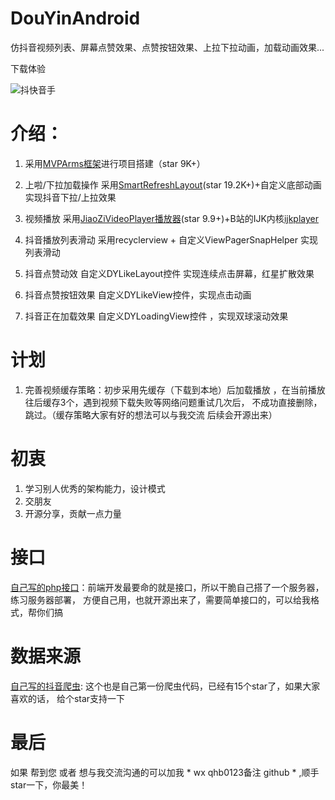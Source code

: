 # DouYinAndroid

仿抖音视频列表、屏幕点赞效果、点赞按钮效果、上拉下拉动画，加载动画效果...

下载体验

![抖快音手](https://github.com/yalarc/DouYinAndroid/douyin/down-qr.png)

# 介绍：

1. 采用[MVPArms框架](https://github.com/JessYanCoding/MVPArms)进行项目搭建（star 9K+）

2. 上啦/下拉加载操作 采用[SmartRefreshLayout](https://github.com/scwang90/SmartRefreshLayout)(star 19.2K+)+自定义底部动画实现抖音下拉/上拉效果

3. 视频播放 采用[JiaoZiVideoPlayer播放器](https://github.com/lipangit/JiaoZiVideoPlayer)(star 9.9+)+B站的IJK内核[ijkplayer](https://github.com/bilibili/ijkplayer)

4. 抖音播放列表滑动 采用recyclerview + 自定义ViewPagerSnapHelper 实现列表滑动

5. 抖音点赞动效 自定义DYLikeLayout控件 实现连续点击屏幕，红星扩散效果

6. 抖音点赞按钮效果 自定义DYLikeView控件，实现点击动画

7. 抖音正在加载效果 自定义DYLoadingView控件 ，实现双球滚动效果

# 计划

1. 完善视频缓存策略：初步采用先缓存（下载到本地）后加载播放 ，在当前播放往后缓存3个，遇到视频下载失败等网络问题重试几次后，
不成功直接删除，跳过。（缓存策略大家有好的想法可以与我交流 后续会开源出来）

# 初衷

1. 学习别人优秀的架构能力，设计模式
2. 交朋友
3. 开源分享，贡献一点力量

# 接口

[自己写的php接口](https://github.com/yalarc/PhpApplication)：前端开发最要命的就是接口，所以干脆自己搭了一个服务器，练习服务器部署，
方便自己用，也就开源出来了，需要简单接口的，可以给我格式，帮你们搞

# 数据来源
[自己写的抖音爬虫](https://github.com/yalarc/GetDouYinApplication): 这个也是自己第一份爬虫代码，已经有15个star了，如果大家喜欢的话，
给个star支持一下

# 最后

如果 帮到您 或者 想与我交流沟通的可以加我 * wx qhb0123备注 github *  ,顺手star一下，你最美！

